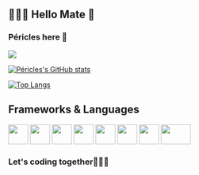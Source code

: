

## 👨🏾‍💻 Hello Mate 👋
### Péricles here 🙂

![](https://komarev.com/ghpvc/?username=jerry-523&label=PROFILE+VIEWS)


[![Péricles's GitHub stats](https://github-readme-stats.vercel.app/api?username=jerry-523&show_icons=true&theme=tokyonight&include_all_commits)](https://github.com/jerry-523/github-readme-stats)



[![Top Langs](https://github-readme-stats.vercel.app/api/top-langs/?username=jerry-523&show_icons=true&theme=tokyonight&layout=compact&langs_count=15)](https://github.com/jerry-523/github-readme-stats)
<!--
**Jerry-523/Jerry-523** is a ✨ _special_ ✨ repository because its `README.md` (this file) appears on your GitHub profile
Here are some ideas to get you started:

- 🔭 I’m currently working on ...
- 🌱 I’m currently learning ...
- 👯 I’m looking to collaborate on ...
- 🤔 I’m looking for help with ...
- 💬 Ask me about ...
- 📫 How to reach me: ...
- 😄 Pronouns: ...
- ⚡ Fun fact: ...
-->
## Frameworks & Languages

<img loading="lazy" src="https://external-content.duckduckgo.com/ip3/flutter.dev.ico" width="40" height="40"/> <img loading="lazy" src="https://cdn.jsdelivr.net/gh/devicons/devicon/icons/java/java-original.svg" width="40" height="40"/>    <img loading="lazy" src="https://duckduckgo.com/i/4d837687.png" width="40" height="40"/>    <img loading="lazy" src="https://seeklogo.com/images/C/c-language-logo-CE0F92E683-seeklogo.com.png" width="40" height="40"/>    <img loading="lazy" src="https://external-content.duckduckgo.com/ip3/reactnative.dev.ico" width="40" height="40"/>    <img loading="lazy" src="https://cdn.freebiesupply.com/logos/large/2x/kotlin-1-logo-png-transparent.png" width="40" height="40"/>    <img loading="lazy" src="https://external-content.duckduckgo.com/ip3/www.postgresql.org.ico" width="40" height="40"/>    <img loading="lazy" src="https://skillicons.dev/icons?i=all" width="60" height="40"/>
### Let's coding together👨🏾‍💻
